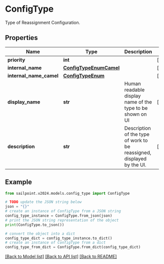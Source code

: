 # ConfigType

Type of Reassignment Configuration.

## Properties

Name | Type | Description | Notes
------------ | ------------- | ------------- | -------------
**priority** | **int** |  | [optional] 
**internal_name** | [**ConfigTypeEnumCamel**](ConfigTypeEnumCamel.md) |  | [optional] 
**internal_name_camel** | [**ConfigTypeEnum**](ConfigTypeEnum.md) |  | [optional] 
**display_name** | **str** | Human readable display name of the type to be shown on UI | [optional] 
**description** | **str** | Description of the type of work to be reassigned, displayed by the UI. | [optional] 

## Example

```python
from sailpoint.v2024.models.config_type import ConfigType

# TODO update the JSON string below
json = "{}"
# create an instance of ConfigType from a JSON string
config_type_instance = ConfigType.from_json(json)
# print the JSON string representation of the object
print(ConfigType.to_json())

# convert the object into a dict
config_type_dict = config_type_instance.to_dict()
# create an instance of ConfigType from a dict
config_type_from_dict = ConfigType.from_dict(config_type_dict)
```
[[Back to Model list]](../README.md#documentation-for-models) [[Back to API list]](../README.md#documentation-for-api-endpoints) [[Back to README]](../README.md)


